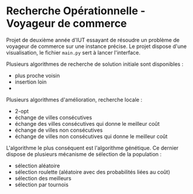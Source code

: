 # Recherche Opérationnelle - Voyageur de commerce

 Projet de deuxième année d'IUT essayant de résoudre un problème de voyageur de commerce sur une instance précise.
 Le projet dispose d'une visualisation, le fichier `main.py` sert à lancer l'interface.
 
 Plusieurs algorithmes de recherche de solution initiale sont disponibles :
 * plus proche voisin
 * insertion loin
 * 
 
 Plusieurs algorithmes d'amélioration, recherche locale :
 * 2-opt
 * échange de villes consécutives
 * échange des villes consécutives qui donne le meilleur coût
 * échange de villes non consécutives
 * échange de villes non consécutives qui donne le meilleur coût
 
 L'algorithme le plus conséquent est l'algorithme génétique. 
 Ce dernier dispose de plusieurs mécanisme de sélection de la population :
 * sélection aléatoire
 * sélection roulette (aléatoire avec des probabilités liées au coût)
 * sélection des meilleurs
 * sélection par tournois
